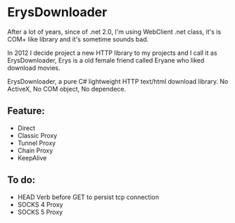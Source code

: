 ErysDownloader
==============

After a lot of years, since of .net 2.0, I'm using WebClient .net class, it's is COM+ like library and it's sometime sounds bad.

In 2012 I decide project a new HTTP library to my projects and I call it as ErysDownloader, Erys is a old female friend called Eryane who liked download movies.

ErysDownloader, a pure C# lightweight HTTP text/html download library. No ActiveX, No COM object, No dependece.


Feature:
-------------
* Direct
* Classic Proxy
* Tunnel Proxy
* Chain Proxy
* KeepAlive




To do:
-------------
* HEAD Verb before GET to persist tcp connection
* SOCKS 4 Proxy
* SOCKS 5 Proxy

